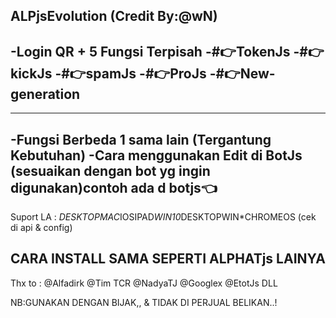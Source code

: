 ALPjsEvolution (Credit By:@wN)
--------

-Login QR + 5 Fungsi Terpisah
-#👉TokenJs
-#👉kickJs
-#👉spamJs
-#👉ProJs
-#👉New-generation
---------
---------
-Fungsi Berbeda 1 sama lain (Tergantung Kebutuhan)
-Cara menggunakan Edit di BotJs (sesuaikan dengan bot yg ingin digunakan)contoh ada d botjs👈
---------------
Suport LA : *DESKTOPMAC*IOSIPAD*WIN10*DESKTOPWIN*CHROMEOS (cek di api & config)

CARA INSTALL SAMA SEPERTI ALPHATjs LAINYA
---------------

Thx to :
@Alfadirk
@Tim TCR
@NadyaTJ
@Googlex
@EtotJs
DLL

NB:GUNAKAN DENGAN BIJAK,, & TIDAK DI PERJUAL BELIKAN..!

